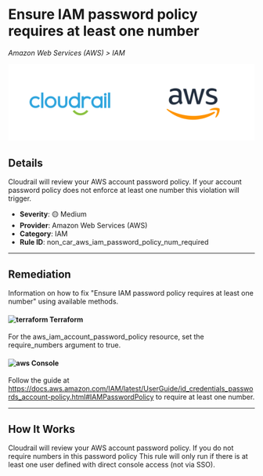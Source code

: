 # Ensure IAM password policy requires at least one number

*Amazon Web Services (AWS) > IAM*

![Cloudrail and Amazon Web Services (AWS) logos](../images/cloudrail_aws.png)

## Details
Cloudrail will review your AWS account password policy. If your account password policy does not enforce at least one number this violation will trigger.

- **Severity**: 🟡 Medium
- **Provider**: Amazon Web Services (AWS)
- **Category**: IAM
- **Rule ID**: non_car_aws_iam_password_policy_num_required

---

## Remediation
Information on how to fix "Ensure IAM password policy requires at least one number" using available methods.


####  <img src="../_media/emojis/terraform.png" alt="terraform" width="20"/>  Terraform
For the aws_iam_account_password_policy resource, set the require_numbers argument to true.










####  <img src="../_media/emojis/aws.png" alt="aws" width="20"/> Console
Follow the guide at <https://docs.aws.amazon.com/IAM/latest/UserGuide/id_credentials_passwords_account-policy.html#IAMPasswordPolicy> to require at least one number.




---

## How It Works
Cloudrail will review your AWS account password policy. If you do not require numbers in this password policy This rule will only run if there is at least one user defined with direct console access (not via SSO).